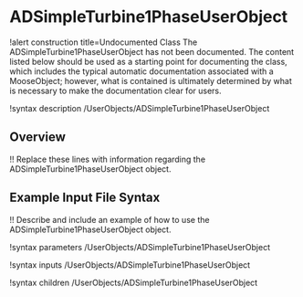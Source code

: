# ADSimpleTurbine1PhaseUserObject

!alert construction title=Undocumented Class
The ADSimpleTurbine1PhaseUserObject has not been documented. The content listed below should be used as a starting point for
documenting the class, which includes the typical automatic documentation associated with a
MooseObject; however, what is contained is ultimately determined by what is necessary to make the
documentation clear for users.

!syntax description /UserObjects/ADSimpleTurbine1PhaseUserObject

## Overview

!! Replace these lines with information regarding the ADSimpleTurbine1PhaseUserObject object.

## Example Input File Syntax

!! Describe and include an example of how to use the ADSimpleTurbine1PhaseUserObject object.

!syntax parameters /UserObjects/ADSimpleTurbine1PhaseUserObject

!syntax inputs /UserObjects/ADSimpleTurbine1PhaseUserObject

!syntax children /UserObjects/ADSimpleTurbine1PhaseUserObject
